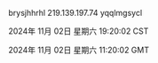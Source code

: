 brysjhhrhl 219.139.197.74 yqqlmgsycl

2024年 11月 02日 星期六 19:20:02 CST

2024年 11月 02日 星期六 11:20:02 GMT
